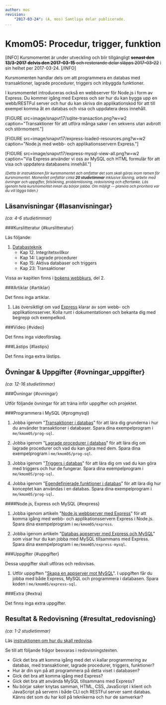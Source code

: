 ```yaml
---
author: mos
revision:
    "2017-03-24": (A, mos) Samtliga delar publicerade.
...
```

Kmom05: Procedur, trigger, funktion
==================================

[INFO]
Kursmomentet är under utveckling och blir tillgängligt <strike>**senast den 13/3-2017** **delvis den 2017-03-15** och resterande delar släpps 2017-03-22</strike> i sin helhet per 2017-03-24.
[/INFO]

Kursmomenten handlar dels om att programmera en databas med transaktioner, lagrade procedurer, triggers och inbyggda funktioner.

I kursmomentet introduceras också en webbserver för Node.js i form av Express. Du kommer igång med Express och ser hur du kan bygga upp en webb/RESTFul server och hur du kan skriva din applikationskod för att till exempel komma åt en databas och visa och uppdatera dess innehåll.

<!--more-->

[FIGURE src=image/snapvt17/sqlite-transaction.png?w=w2 caption="Transaktioner för att utföra många saker i en sekvens utan avbrott och störmoment."]

[FIGURE src=image/snapvt17/express-loaded-resources.png?w=w2 caption="Node.js med webb- och applikationsservern Express."]

[FIGURE src=image/snapvt17/express-mysql-view-all.png?w=w2 caption="Via Express använder vi oss av MySQL och HTML formulär för att visa och uppdatera databasens innehåll."]

<small><i>(Detta är instruktionen för kursmomentet och omfattar det som skall göras inom ramen för kursmomentet. Momentet omfattar cirka **20 studietimmar** inklusive läsning, arbete med övningar och uppgifter, felsökning, problemlösning, redovisning och eftertanke. Läs igenom hela kursmomentet innan du börjar jobba. Om möjligt -- planera och prioritera var du vill lägga tiden.)</i></small>



Läsanvisningar  {#lasanvisningar}
---------------------------------

*(ca: 4-6 studietimmar)*


###Kurslitteratur  {#kurslitteratur}

Läs följande:

1. [Databasteknik](kunskap/boken-databasteknik)
    * Kap 12. Integritetsvillkor
    * Kap 14: Lagrade procedurer
    * Kap 15: Aktiva databaser och triggers
    * Kap 23: Transaktioner

Vissa av kapitlen finns i [bokens webbkurs](http://www.databasteknik.se/webbkursen/), del 2.



###Artiklar {#artiklar}

Det finns inga artiklar.

1. Läs översiktligt om vad [Express](http://expressjs.com/) klarar av som webb- och applikationsserver. Kolla runt i dokumentationen och bekanta dig med begrepp och exempelkod.



###Video  {#video}

Det finns inga videoförslag.



###Lästips {#lastips}

Det finns inga extra lästips.




Övningar & Uppgifter  {#ovningar_uppgifter}
-------------------------------------------

*(ca: 12-16 studietimmar)*



###Övningar {#ovningar}

Utför följande övningar för att träna inför uppgifter och projektet.



###Programmera i MySQL {#progmysql}

1. Jobba igenom "[Transaktioner i databas](kunskap/transaktioner-i-databas)" för att lära dig grunderna i hur du använder transaktioner i databaser. Spara dina exempelprogram i `me/kmom05/prog-sql`.

1. Jobba igenom "[Lagrade procedurer i databas](kunskap/lagrade-procedurer-i-databas)" för att lära dig om lagrade procedurer och vad du kan göra med dem. Spara dina exempelprogram i `me/kmom05/prog-sql`.

1. Jobba igenom "[Triggers i databas](kunskap/triggers-i-databas)" för att lära dig om vad du kan göra med triggers och hur de fungerar. Spara dina exempelprogram i `me/kmom05/prog-sql`.

1. Jobba igenom "[Egendefinierade funktioner i databas](kunskap/egen-definierade-funktioner-i-databas)" för att lära dig hur konceptet kan användas i en databas. Spara dina exempelprogram i `me/kmom05/prog-sql`.



####Node.js, Express och MySQL {#express}

1. Jobba igenom artikeln "[Node.js webbserver med Express](kunskap/nodejs-webbserver-med-express)" för att komma igång med webb- och applikationsservern Express i Node.js. Spara dina exempelprogram i `me/kmom05/express`.

1. Jobba igenom artikeln "[Databas appserver med Express och MySQL](kunskap/databas-appserver-med-express-och-mysql)" som visar hur du kan jobba med MySQL tillsammans med Express. Spara dina exempelprogram i `me/kmom05/express-mysql`.



###Uppgifter {#uppgifter}

Dessa uppgifter skall utföras och redovisas.

1. Utför uppgiften "[Skapa en appserver mot MySQL](uppgift/skapa-en-appserver-mot-mysql)". I uppgiften får du jobba med både Express, MySQL och programmera i databasen. Spara koden i `me/kmom05/express-sql`.



###Extra {#extra}

Det finns inga extra uppgifter.



Resultat & Redovisning  {#resultat_redovisning}
-----------------------------------------------

*(ca: 1-2 studietimmar)*

Läs [instruktionen om hur du skall redovisa](kurser/dbjs/redovisa).

Se till att följande frågor besvaras i redovisningstexten.

* Gick det bra att komma igång med det vi kallar programmering av databas, med transaktioner, lagrade procedurer, triggers, funktioner?
* Hur är din syn på att programmera på detta viset i databasen?
* Gick det bra att komma igång med Express?
* Gick det bra att använda MySQL tillsammans med Express?
* Nu börjar saker knytas samman, HTML, CSS, JavaScript i klient och JavaScript på servern i både CLI och RESTFul server samt databas. Känns det som du har koll på teknikerna och hur de samverkar?
